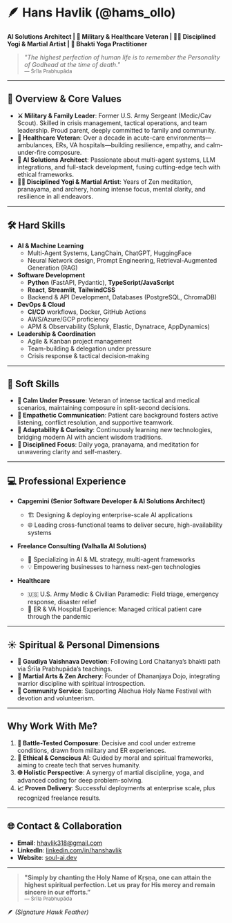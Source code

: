 # 🪶 **Hans Havlik (@hams_ollo)**  
**AI Solutions Architect | 🏹 Military & Healthcare Veteran | 🧘‍♂️ Disciplined Yogi & Martial Artist | 💛 Bhakti Yoga Practitioner**

> *"The highest perfection of human life is to remember the Personality of Godhead at the time of death."*  
> <small>— Śrīla Prabhupāda</small>

---

## **🦾 Overview & Core Values**

- **⚔️ Military & Family Leader**: Former U.S. Army Sergeant (Medic/Cav Scout). Skilled in crisis management, tactical operations, and team leadership. Proud parent, deeply committed to family and community.  
- **🏥 Healthcare Veteran**: Over a decade in acute-care environments—ambulances, ERs, VA hospitals—building resilience, empathy, and calm-under-fire composure.  
- **🤖 AI Solutions Architect**: Passionate about multi-agent systems, LLM integrations, and full-stack development, fusing cutting-edge tech with ethical frameworks.  
- **🧘‍♂️ Disciplined Yogi & Martial Artist**: Years of Zen meditation, pranayama, and archery, honing intense focus, mental clarity, and resilience in all endeavors.

---

## **🛠️ Hard Skills**

- **AI & Machine Learning**  
  - Multi-Agent Systems, LangChain, ChatGPT, HuggingFace  
  - Neural Network design, Prompt Engineering, Retrieval-Augmented Generation (RAG)  
- **Software Development**  
  - **Python** (FastAPI, Pydantic), **TypeScript/JavaScript**  
  - **React**, **Streamlit**, **TailwindCSS**  
  - Backend & API Development, Databases (PostgreSQL, ChromaDB)  
- **DevOps & Cloud**  
  - **CI/CD** workflows, Docker, GitHub Actions  
  - AWS/Azure/GCP proficiency  
  - APM & Observability (Splunk, Elastic, Dynatrace, AppDynamics)  
- **Leadership & Coordination**  
  - Agile & Kanban project management  
  - Team-building & delegation under pressure  
  - Crisis response & tactical decision-making  

---

## **💞 Soft Skills**

- **🧊 Calm Under Pressure**: Veteran of intense tactical and medical scenarios, maintaining composure in split-second decisions.  
- **💬 Empathetic Communication**: Patient care background fosters active listening, conflict resolution, and supportive teamwork.  
- **🔭 Adaptability & Curiosity**: Continuously learning new technologies, bridging modern AI with ancient wisdom traditions.  
- **🎯 Disciplined Focus**: Daily yoga, pranayama, and meditation for unwavering clarity and self-mastery.

---

## **💻 Professional Experience**

- **Capgemini (Senior Software Developer & AI Solutions Architect)**  
  - 🏗️ Designing & deploying enterprise-scale AI applications  
  - 🌐 Leading cross-functional teams to deliver secure, high-availability systems  

- **Freelance Consulting (Valhalla AI Solutions)**  
  - 🏰 Specializing in AI & ML strategy, multi-agent frameworks  
  - 💡 Empowering businesses to harness next-gen technologies  

- **Healthcare**  
  - 🇺🇸 U.S. Army Medic & Civilian Paramedic: Field triage, emergency response, disaster relief  
  - 🏥 ER & VA Hospital Experience: Managed critical patient care through the pandemic  

---

## **☀️ Spiritual & Personal Dimensions**

- **🌸 Gaudiya Vaishnava Devotion**: Following Lord Chaitanya’s bhakti path via Śrīla Prabhupāda’s teachings.  
- **🏹 Martial Arts & Zen Archery**: Founder of Dhananjaya Dojo, integrating warrior discipline with spiritual introspection.  
- **🎉 Community Service**: Supporting Alachua Holy Name Festival with devotion and volunteerism.  

---

## **Why Work With Me?**

1. **🦅 Battle-Tested Composure**: Decisive and cool under extreme conditions, drawn from military and ER experiences.  
2. **🤝 Ethical & Conscious AI**: Guided by moral and spiritual frameworks, aiming to create tech that serves humanity.  
3. **🌐 Holistic Perspective**: A synergy of martial discipline, yoga, and advanced coding for deep problem-solving.  
4. **📈 Proven Delivery**: Successful deployments at enterprise scale, plus recognized freelance results.

---

## **🌐 Contact & Collaboration**

- **Email**: [hhavlik318@gmail.com](mailto:hhavlik318@gmail.com)  
- **LinkedIn**: [linkedin.com/in/hanshavlik](https://linkedin.com/in/hanshavlik)  
- **Website**: [soul-ai.dev](https://soul-ai.dev)

---

> **"Simply by chanting the Holy Name of Kṛṣṇa, one can attain the highest spiritual perfection. Let us pray for His mercy and remain sincere in our efforts.”**  
> <small>— Śrīla Prabhupāda</small>

🪶 *(Signature Hawk Feather)*  
